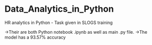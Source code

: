 # Data_Analytics_in_Python
HR analytics in Python - Task given in SLOGS training

->Their are both Python notebook .ipynb as well as main .py file.
->The model has a 93.57% accuracy
